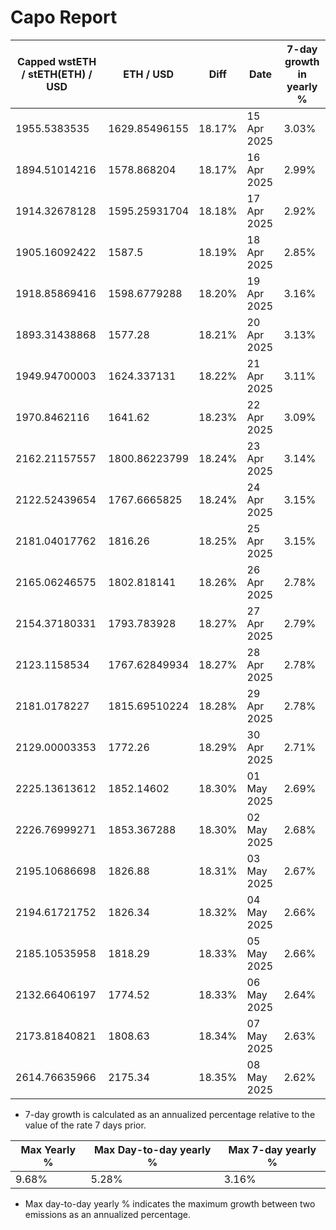 # Capo Report

| Capped wstETH / stETH(ETH) / USD | ETH / USD     | Diff   | Date        | 7-day growth in yearly % |
| -------------------------------- | ------------- | ------ | ----------- | ------------------------ |
| 1955.5383535                     | 1629.85496155 | 18.17% | 15 Apr 2025 | 3.03%                    |
| 1894.51014216                    | 1578.868204   | 18.17% | 16 Apr 2025 | 2.99%                    |
| 1914.32678128                    | 1595.25931704 | 18.18% | 17 Apr 2025 | 2.92%                    |
| 1905.16092422                    | 1587.5        | 18.19% | 18 Apr 2025 | 2.85%                    |
| 1918.85869416                    | 1598.6779288  | 18.20% | 19 Apr 2025 | 3.16%                    |
| 1893.31438868                    | 1577.28       | 18.21% | 20 Apr 2025 | 3.13%                    |
| 1949.94700003                    | 1624.337131   | 18.22% | 21 Apr 2025 | 3.11%                    |
| 1970.8462116                     | 1641.62       | 18.23% | 22 Apr 2025 | 3.09%                    |
| 2162.21157557                    | 1800.86223799 | 18.24% | 23 Apr 2025 | 3.14%                    |
| 2122.52439654                    | 1767.6665825  | 18.24% | 24 Apr 2025 | 3.15%                    |
| 2181.04017762                    | 1816.26       | 18.25% | 25 Apr 2025 | 3.15%                    |
| 2165.06246575                    | 1802.818141   | 18.26% | 26 Apr 2025 | 2.78%                    |
| 2154.37180331                    | 1793.783928   | 18.27% | 27 Apr 2025 | 2.79%                    |
| 2123.1158534                     | 1767.62849934 | 18.27% | 28 Apr 2025 | 2.78%                    |
| 2181.0178227                     | 1815.69510224 | 18.28% | 29 Apr 2025 | 2.78%                    |
| 2129.00003353                    | 1772.26       | 18.29% | 30 Apr 2025 | 2.71%                    |
| 2225.13613612                    | 1852.14602    | 18.30% | 01 May 2025 | 2.69%                    |
| 2226.76999271                    | 1853.367288   | 18.30% | 02 May 2025 | 2.68%                    |
| 2195.10686698                    | 1826.88       | 18.31% | 03 May 2025 | 2.67%                    |
| 2194.61721752                    | 1826.34       | 18.32% | 04 May 2025 | 2.66%                    |
| 2185.10535958                    | 1818.29       | 18.33% | 05 May 2025 | 2.66%                    |
| 2132.66406197                    | 1774.52       | 18.33% | 06 May 2025 | 2.64%                    |
| 2173.81840821                    | 1808.63       | 18.34% | 07 May 2025 | 2.63%                    |
| 2614.76635966                    | 2175.34       | 18.35% | 08 May 2025 | 2.62%                    |

- 7-day growth is calculated as an annualized percentage relative to the value of the rate 7 days prior.

| Max Yearly % | Max Day-to-day yearly % | Max 7-day yearly % |
| ------------ | ----------------------- | ------------------ |
| 9.68%        | 5.28%                   | 3.16%              |

- Max day-to-day yearly % indicates the maximum growth between two emissions as an annualized percentage.
